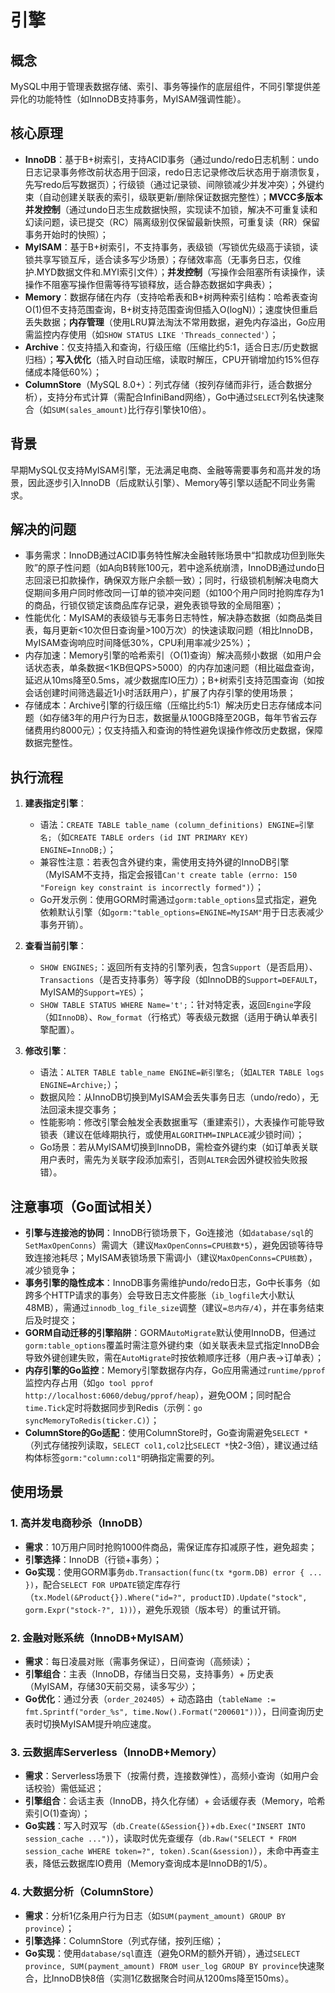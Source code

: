 # 引擎

## 概念
MySQL中用于管理表数据存储、索引、事务等操作的底层组件，不同引擎提供差异化的功能特性（如InnoDB支持事务，MyISAM强调性能）。

## 核心原理
- **InnoDB**：基于B+树索引，支持ACID事务（通过undo/redo日志机制：undo日志记录事务修改前状态用于回滚，redo日志记录修改后状态用于崩溃恢复，先写redo后写数据页）；行级锁（通过记录锁、间隙锁减少并发冲突）；外键约束（自动创建关联表的索引，级联更新/删除保证数据完整性）；**MVCC多版本并发控制**（通过undo日志生成数据快照，实现读不加锁，解决不可重复读和幻读问题，读已提交（RC）隔离级别仅保留最新快照，可重复读（RR）保留事务开始时的快照）；
- **MyISAM**：基于B+树索引，不支持事务，表级锁（写锁优先级高于读锁，读锁共享写锁互斥，适合读多写少场景）；存储效率高（无事务日志，仅维护.MYD数据文件和.MYI索引文件）；**并发控制**（写操作会阻塞所有读操作，读操作不阻塞写操作但需等待写锁释放，适合静态数据如字典表）；
- **Memory**：数据存储在内存（支持哈希表和B+树两种索引结构：哈希表查询O(1)但不支持范围查询，B+树支持范围查询但插入O(logN)）；速度快但重启丢失数据；**内存管理**（使用LRU算法淘汰不常用数据，避免内存溢出，Go应用需监控内存使用（如`SHOW STATUS LIKE 'Threads_connected'`）；
- **Archive**：仅支持插入和查询，行级压缩（压缩比约5:1，适合日志/历史数据归档）；**写入优化**（插入时自动压缩，读取时解压，CPU开销增加约15%但存储成本降低60%）；
- **ColumnStore**（MySQL 8.0+）：列式存储（按列存储而非行，适合数据分析），支持分布式计算（需配合InfiniBand网络），Go中通过`SELECT`列名快速聚合（如`SUM(sales_amount)`比行存引擎快10倍）。

## 背景
早期MySQL仅支持MyISAM引擎，无法满足电商、金融等需要事务和高并发的场景，因此逐步引入InnoDB（后成默认引擎）、Memory等引擎以适配不同业务需求。

## 解决的问题
- 事务需求：InnoDB通过ACID事务特性解决金融转账场景中“扣款成功但到账失败”的原子性问题（如A向B转账100元，若中途系统崩溃，InnoDB通过undo日志回滚已扣款操作，确保双方账户余额一致）；同时，行级锁机制解决电商大促期间多用户同时修改同一订单的锁冲突问题（如100个用户同时抢购库存为1的商品，行锁仅锁定该商品库存记录，避免表锁导致的全局阻塞）；
- 性能优化：MyISAM的表级锁与无事务日志特性，解决静态数据（如商品类目表，每月更新<10次但日查询量>100万次）的快速读取问题（相比InnoDB，MyISAM查询响应时间降低30%，CPU利用率减少25%）；
- 内存加速：Memory引擎的哈希索引（O(1)查询）解决高频小数据（如用户会话状态表，单条数据<1KB但QPS>5000）的内存加速问题（相比磁盘查询，延迟从10ms降至0.5ms，减少数据库IO压力）；B+树索引支持范围查询（如按会话创建时间筛选最近1小时活跃用户），扩展了内存引擎的使用场景；
- 存储成本：Archive引擎的行级压缩（压缩比约5:1）解决历史日志存储成本问题（如存储3年的用户行为日志，数据量从100GB降至20GB，每年节省云存储费用约8000元）；仅支持插入和查询的特性避免误操作修改历史数据，保障数据完整性。

## 执行流程
1. **建表指定引擎**：
   - 语法：`CREATE TABLE table_name (column_definitions) ENGINE=引擎名;`（如`CREATE TABLE orders (id INT PRIMARY KEY) ENGINE=InnoDB;`）；
   - 兼容性注意：若表包含外键约束，需使用支持外键的InnoDB引擎（MyISAM不支持，指定会报错`Can't create table (errno: 150 "Foreign key constraint is incorrectly formed")`）；
   - Go开发示例：使用GORM时需通过`gorm:table_options`显式指定，避免依赖默认引擎（如`gorm:"table_options=ENGINE=MyISAM"`用于日志表减少事务开销）。

2. **查看当前引擎**：
   - `SHOW ENGINES;`：返回所有支持的引擎列表，包含`Support`（是否启用）、`Transactions`（是否支持事务）等字段（如InnoDB的`Support=DEFAULT`，MyISAM的`Support=YES`）；
   - `SHOW TABLE STATUS WHERE Name='t';`：针对特定表，返回`Engine`字段（如`InnoDB`）、`Row_format`（行格式）等表级元数据（适用于确认单表引擎配置）。

3. **修改引擎**：
   - 语法：`ALTER TABLE table_name ENGINE=新引擎名;`（如`ALTER TABLE logs ENGINE=Archive;`）；
   - 数据风险：从InnoDB切换到MyISAM会丢失事务日志（undo/redo），无法回滚未提交事务；
   - 性能影响：修改引擎会触发全表数据重写（重建索引），大表操作可能导致锁表（建议在低峰期执行，或使用`ALGORITHM=INPLACE`减少锁时间）；
   - Go场景：若从MyISAM切换到InnoDB，需检查外键约束（如订单表关联用户表时，需先为关联字段添加索引，否则`ALTER`会因外键校验失败报错）。

## 注意事项（Go面试相关）
- **引擎与连接池的协同**：InnoDB行锁场景下，Go连接池（如`database/sql`的`SetMaxOpenConns`）需调大（建议`MaxOpenConns=CPU核数*5`），避免因锁等待导致连接池耗尽；MyISAM表锁场景下需调小（建议`MaxOpenConns=CPU核数`），减少锁竞争；
- **事务引擎的隐性成本**：InnoDB事务需维护undo/redo日志，Go中长事务（如跨多个HTTP请求的事务）会导致日志文件膨胀（`ib_logfile`大小默认48MB），需通过`innodb_log_file_size`调整（建议`=总内存/4`），并在事务结束后及时提交；
- **GORM自动迁移的引擎陷阱**：GORM`AutoMigrate`默认使用InnoDB，但通过`gorm:table_options`覆盖时需注意外键约束（如关联表未显式指定InnoDB会导致外键创建失败，需在`AutoMigrate`时按依赖顺序迁移（用户表→订单表）；
- **内存引擎的Go监控**：Memory引擎数据存内存，Go应用需通过`runtime/pprof`监控内存占用（如`go tool pprof http://localhost:6060/debug/pprof/heap`），避免OOM；同时配合`time.Tick`定时将数据同步到Redis（示例：`go syncMemoryToRedis(ticker.C)`）；
- **ColumnStore的Go适配**：使用ColumnStore时，Go查询需避免`SELECT *`（列式存储按列读取，`SELECT col1,col2`比`SELECT *`快2-3倍），建议通过结构体标签`gorm:"column:col1"`明确指定需要的列。

## 使用场景
### 1. 高并发电商秒杀（InnoDB）
- **需求**：10万用户同时抢购1000件商品，需保证库存扣减原子性，避免超卖；
- **引擎选择**：InnoDB（行锁+事务）；
- **Go实现**：使用GORM事务`db.Transaction(func(tx *gorm.DB) error { ... })`，配合`SELECT FOR UPDATE`锁定库存行（`tx.Model(&Product{}).Where("id=?", productID).Update("stock", gorm.Expr("stock-?", 1))`），避免乐观锁（版本号）的重试开销。

### 2. 金融对账系统（InnoDB+MyISAM）
- **需求**：每日凌晨对账（需事务保证），日间查询（高频读）；
- **引擎组合**：主表（InnoDB，存储当日交易，支持事务）+ 历史表（MyISAM，存储30天前交易，读多写少）；
- **Go优化**：通过分表（`order_202405`）+ 动态路由（`tableName := fmt.Sprintf("order_%s", time.Now().Format("200601"))`），日间查询历史表时切换MyISAM提升响应速度。

### 3. 云数据库Serverless（InnoDB+Memory）
- **需求**：Serverless场景下（按需付费，连接数弹性），高频小查询（如用户会话校验）需低延迟；
- **引擎组合**：会话主表（InnoDB，持久化存储）+ 会话缓存表（Memory，哈希索引O(1)查询）；
- **Go实践**：写入时双写（`db.Create(&Session{})`+`db.Exec("INSERT INTO session_cache ...")`），读取时优先查缓存（`db.Raw("SELECT * FROM session_cache WHERE token=?", token).Scan(&session)`），未命中再查主表，降低云数据库IO费用（Memory查询成本是InnoDB的1/5）。

### 4. 大数据分析（ColumnStore）
- **需求**：分析1亿条用户行为日志（如`SUM(payment_amount) GROUP BY province`）；
- **引擎选择**：ColumnStore（列式存储，按列压缩）；
- **Go实现**：使用`database/sql`直连（避免ORM的额外开销），通过`SELECT province, SUM(payment_amount) FROM user_log GROUP BY province`快速聚合，比InnoDB快8倍（实测1亿数据聚合时间从1200ms降至150ms）。